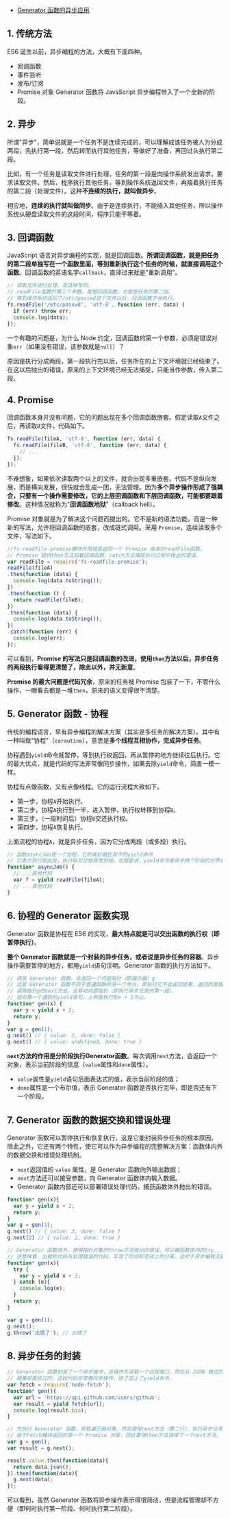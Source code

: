 - [Generator 函数的异步应用](https://wangdoc.com/es6/generator-async.html)

## 1. 传统方法
ES6 诞生以前，异步编程的方法，大概有下面四种。
- 回调函数
- 事件监听
- 发布/订阅
- Promise 对象
Generator 函数将 JavaScript 异步编程带入了一个全新的阶段。
## 2. 异步
所谓"异步"，简单说就是一个任务不是连续完成的，可以理解成该任务被人为分成两段，先执行第一段，然后转而执行其他任务，等做好了准备，再回过头执行第二段。

比如，有一个任务是读取文件进行处理，任务的第一段是向操作系统发出请求，要求读取文件。然后，程序执行其他任务，等到操作系统返回文件，再接着执行任务的第二段（处理文件）。这种**不连续的执行，就叫做异步**。

相应地，**连续的执行就叫做同步**。由于是连续执行，不能插入其他任务，所以操作系统从硬盘读取文件的这段时间，程序只能干等着。

## 3. 回调函数
JavaScript 语言对异步编程的实现，就是回调函数。**所谓回调函数，就是把任务的第二段单独写在一个函数里面，等到重新执行这个任务的时候，就直接调用这个函数**。回调函数的英语名字`callback`，直译过来就是"重新调用"。
```js
// 读取文件进行处理，是这样写的。
// readFile函数的第三个参数，就是回调函数，也就是任务的第二段。
// 等到操作系统返回了/etc/passwd这个文件以后，回调函数才会执行。
fs.readFile('/etc/passwd', 'utf-8', function (err, data) {
  if (err) throw err;
  console.log(data);
});
```

一个有趣的问题是，为什么 Node 约定，回调函数的第一个参数，必须是错误对象`err`（如果没有错误，该参数就是`null`）？

原因是执行分成两段，第一段执行完以后，任务所在的上下文环境就已经结束了。在这以后抛出的错误，原来的上下文环境已经无法捕捉，只能当作参数，传入第二段。

## 4. Promise
回调函数本身并没有问题，它的问题出现在多个回调函数嵌套。假定读取`A`文件之后，再读取`B`文件，代码如下。
```js
fs.readFile(fileA, 'utf-8', function (err, data) {
  fs.readFile(fileB, 'utf-8', function (err, data) {
    // ...
  });
});
```
不难想象，如果依次读取两个以上的文件，就会出现多重嵌套。代码不是纵向发展，而是横向发展，很快就会乱成一团，无法管理。因为**多个异步操作形成了强耦合，只要有一个操作需要修改，它的上层回调函数和下层回调函数，可能都要跟着修改**。这种情况就称为"**回调函数地狱**"（callback hell）。

Promise 对象就是为了解决这个问题而提出的。它不是新的语法功能，而是一种新的写法，允许将回调函数的嵌套，改成链式调用。采用 `Promise`，连续读取多个文件，写法如下。
```js
//fs-readfile-promise模块作用就是返回一个 Promise 版本的readFile函数。
// Promise 提供then方法加载回调函数，catch方法捕捉执行过程中抛出的错误。
var readFile = require('fs-readfile-promise');
readFile(fileA)
.then(function (data) {
  console.log(data.toString());
})
.then(function () {
  return readFile(fileB);
})
.then(function (data) {
  console.log(data.toString());
})
.catch(function (err) {
  console.log(err);
});
```
可以看到，**Promise 的写法只是回调函数的改进，使用`then`方法以后，异步任务的两段执行看得更清楚了，除此以外，并无新意**。

**Promise 的最大问题是代码冗余**，原来的任务被 Promise 包装了一下，不管什么操作，一眼看去都是一堆`then`，原来的语义变得很不清楚。

## 5. Generator 函数 - 协程
传统的编程语言，早有异步编程的解决方案（其实是多任务的解决方案）。其中有一种叫做"协程"（`coroutine`），意思是**多个线程互相协作，完成异步任务**。

协程遇到`yield`命令就暂停，等到执行权返回，再从暂停的地方继续往后执行。它的最大优点，就是代码的写法非常像同步操作，如果去除`yield`命令，简直一模一样。

协程有点像函数，又有点像线程。它的运行流程大致如下。
- 第一步，协程`A`开始执行。
- 第二步，协程`A`执行到一半，进入暂停，执行权转移到协程`B`。
- 第三步，（一段时间后）协程`B`交还执行权。
- 第四步，协程`A`恢复执行。

上面流程的协程`A`，就是异步任务，因为它分成两段（或多段）执行。
```js
// 函数asyncJob是一个协程，它的奥妙就在其中的yield命令
// 它表示执行到此处，执行权将交给其他协程。也就是说，yield命令是异步两个阶段的分界线。
function* asyncJob() {
  // ...其他代码
  var f = yield readFile(fileA);
  // ...其他代码
}
```

## 6. 协程的 Generator 函数实现
Generator 函数是协程在 ES6 的实现，**最大特点就是可以交出函数的执行权（即暂停执行）**。

**整个 Generator 函数就是一个封装的异步任务，或者说是异步任务的容器**。异步操作需要暂停的地方，都用`yield`语句注明。Generator 函数的执行方法如下。
```js
// 调用 Generator 函数，会返回一个内部指针（即遍历器）g
// 这是 Generator 函数不同于普通函数的另一个地方，即执行它不会返回结果，返回的是指针对象。
// 调用指针g的next方法，会移动内部指针（即执行异步任务的第一段），
// 指向第一个遇到的yield语句，上例是执行到x + 2为止。
function* gen(x) {
  var y = yield x + 2;
  return y;
}
var g = gen(1);
g.next() // { value: 3, done: false }
g.next() // { value: undefined, done: true }
```
**`next`方法的作用是分阶段执行Generator函数**。每次调用`next`方法，会返回一个对象，表示当前阶段的信息（`value`属性和`done`属性）。
- `value`属性是`yield`语句后面表达式的值，表示当前阶段的值；
- `done`属性是一个布尔值，表示 Generator 函数是否执行完毕，即是否还有下一个阶段。
## 7. Generator 函数的数据交换和错误处理
Generator 函数可以暂停执行和恢复执行，这是它能封装异步任务的根本原因。除此之外，它还有两个特性，使它可以作为异步编程的完整解决方案：函数体内外的数据交换和错误处理机制。
- `next`返回值的 `value` 属性，是 Generator 函数向外输出数据；
- `next`方法还可以接受参数，向 Generator 函数体内输入数据。
- Generator 函数内部还可以部署错误处理代码，捕获函数体外抛出的错误。
```js
function* gen(x){
  var y = yield x + 2;
  return y;
}
var g = gen(1);
g.next() // { value: 3, done: false }
g.next(2) // { value: 2, done: true }
```
```js
// Generator 函数体外，使用指针对象的throw方法抛出的错误，可以被函数体内的try...catch代码块捕获
// 这意味着，出错的代码与处理错误的代码，实现了时间和空间上的分离，这对于异步编程无疑是很重要的
function* gen(x){
  try {
    var y = yield x + 2;
  } catch (e){
    console.log(e);
  }
  return y;
}

var g = gen(1);
g.next();
g.throw('出错了'); // 出错了
```
## 8. 异步任务的封装
```js
// Generator 函数封装了一个异步操作，该操作先读取一个远程接口，然后从 JSON 格式的数据解析信息。
// 就像前面说过的，这段代码非常像同步操作，除了加上了yield命令。
var fetch = require('node-fetch');
function* gen(){
  var url = 'https://api.github.com/users/github';
  var result = yield fetch(url);
  console.log(result.bio);
}

// 先执行 Generator 函数，获取遍历器对象，然后使用next方法（第二行），执行异步任务的第一阶段。
// 由于Fetch模块返回的是一个 Promise 对象，因此要用then方法调用下一个next方法。
var g = gen();
var result = g.next();

result.value.then(function(data){
  return data.json();
}).then(function(data){
  g.next(data);
});
```
可以看到，虽然 Generator 函数将异步操作表示得很简洁，但是流程管理却不方便（即何时执行第一阶段、何时执行第二阶段）。